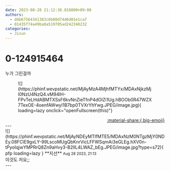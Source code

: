 ```yaml
---
date: 2023-08-28 21:12:38.816000+09:00
authors:
  - d4b67564341383c6b00d74d6d01e1ca7
  - 01435f74a49ba8a519705ad242348232
categories:
  - Jisun
---
```


# 0-124915464

<div class="post-container" markdown="1">
<div class="content-container md-sidebar__scrollwrap" markdown="1">

누가 그린걸까
<figure markdown="1">
![](https://phinf.wevpstatic.net/MjAyMzA4MjhfMTYx/MDAxNjkzMjI0NzU4NzQ4.vM94IH-FPvTeLHdABMTXSsF6kvNnZieTfnP4dOlZi1Ug.hBOOb0R47WZX7TexOE-4oenfAWwyl1B7bp0TVXrYhYwg.JPEG/image.jpg){ loading=lazy onclick="openFullscreen(this)"}
</figure>


</div>
</div>

<div style="text-align: right;" markdown="1">
<a href="https://weverse.io/fromis9/fanpost/0-124915464" style="text-align: right;">:material-share:{.big-emoji}</a>
</div>
---

<div class="comments-container md-sidebar__scrollwrap" markdown="1">
<div class="comment" markdown="1">
<div class='id-container' markdown="1">
![](https://phinf.wevpstatic.net/MjAyNDEyMTlfMTE5/MDAxNzM0NTgzMjY0NDEy.08FClE9gxLY-99LscoMUgQbKnrVicLFFWSqmAi3eGLEg.hXV0n-tPyoIqjwYMPRrQ8Zn9aHvy3-B2llL4LWAZ_bEg.JPEG/image.jpg?type=s72){ pfp loading=lazy }
**<span class="artist">지선</span>** <small>Aug 28 2023, 21:13</small><br>
</div>
<div class='comment-body' markdown="1">
이것도 저요;;
</div>
</div>
</div>
---

